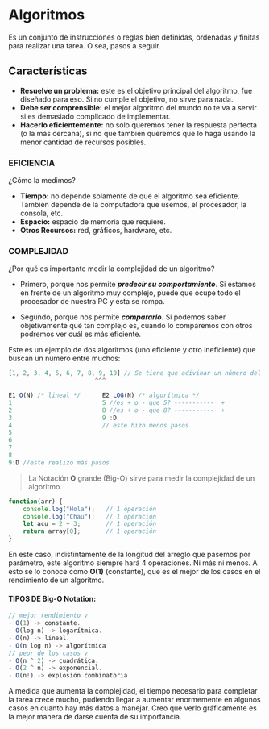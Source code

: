 # Algoritmos

Es un conjunto de instrucciones o reglas bien definidas, ordenadas y finitas para realizar una tarea. O sea, pasos a seguir.

## Características

- **Resuelve un problema:** este es el objetivo principal del algoritmo, fue diseñado para eso. Si no cumple el objetivo, no sirve para nada.
- **Debe ser comprensible:** el mejor algoritmo del mundo no te va a servir si es demasiado complicado de implementar.
- **Hacerlo eficientemente:** no sólo queremos tener la respuesta perfecta (o la más cercana), si no que también queremos que lo haga usando la menor cantidad de recursos posibles.

### EFICIENCIA

¿Cómo la medimos?

- **Tiempo:** no depende solamente de que el algoritmo sea eficiente. También depende de la computadora que usemos, el procesador, la consola, etc.
- **Espacio:** espacio de memoria que requiere.
- **Otros Recursos:** red, gráficos, hardware, etc.

### COMPLEJIDAD

¿Por qué es importante medir la complejidad de un algoritmo?

- Primero, porque nos permite **_predecir su comportamiento_**. Si estamos en frente de un algoritmo muy complejo, puede que ocupe todo el procesador de nuestra PC y esta se rompa.

- Segundo, porque nos permite **_compararlo_**. Si podemos saber objetivamente qué tan complejo es, cuando lo comparemos con otros podremos ver cuál es más eficiente.

Este es un ejemplo de dos algoritmos (uno eficiente y otro ineficiente) que buscan un número entre muchos:

```js
[1, 2, 3, 4, 5, 6, 7, 8, 9, 10] // Se tiene que adivinar un número del 1 al 10
				        ^^^

E1 O(N) /* lineal */      E2 LOG(N) /* algorítmica */
1                         5 //es + o - que 5? -----------  +
2                         8 //es + o - que 8? -----------  +
3                         9 :D
4                         // este hizo menos pasos
5
6
7
8
9:D //este realizó más pasos
```

> La Notación **O** grande (Big-O) sirve para medir la complejidad de un algoritmo

```js
function(arr) {
	console.log("Hola");   // 1 operación
	console.log("Chau");   // 1 operación
	let acu = 2 + 3;       // 1 operación
	return array[0];       // 1 operación
}
```

En este caso, indistintamente de la longitud del arreglo que pasemos por parámetro, este algoritmo siempre hará 4 operaciones. Ni más ni menos. A esto se lo conoce como **O(1)** (constante), que es el mejor de los casos en el rendimiento de un algoritmo.

#### TIPOS DE Big-O Notation:

```js
// mejor rendimiento v
- O(1) -> constante.
- O(log n) -> logarítmica.
- O(n) -> lineal.
- O(n log n) -> algorítmica
// peor de los casos v
- O(n ^ 2) -> cuadrática.
- O(2 ^ n) -> exponencial.
- O(n!) -> explosión combinatoria
```

A medida que aumenta la complejidad, el tiempo necesario para completar la tarea crece mucho, pudiendo llegar a aumentar enormemente en algunos casos en cuanto hay más datos a manejar. Creo que verlo gráficamente es la mejor manera de darse cuenta de su importancia.
